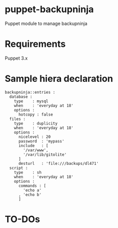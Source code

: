 puppet-backupninja
============

Puppet module to manage backupninja

Requirements
============
Puppet 3.x

Sample hiera declaration
========================
~~~
backupninja::entries :
  database :
    type    : mysql
    when    : 'everyday at 18'
    options :
      hotcopy : false
  files :
    type    : duplicity
    when    : 'everyday at 18'
    options :
      nicelevel : 20
      password  : 'mypass'
      include   : [
        '/var/www',
        '/var/lib/gitolite'
      ]
      desturl   : 'file:///backups/dl471'
  script :
    type    : sh
    when    : 'everyday at 18'
    options :
      commands : [
        'echo a'
      , 'echo b'
      ]
~~~

TO-DOs
======
